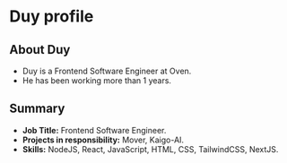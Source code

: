 
# Duy profile

## About Duy
- Duy is a Frontend Software Engineer at Oven.
- He has been working more than 1 years.


## Summary
- **Job Title:** Frontend Software Engineer.
- **Projects in responsibility:** Mover, Kaigo-AI.
- **Skills:** NodeJS, React, JavaScript, HTML, CSS, TailwindCSS, NextJS.

